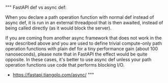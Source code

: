 
"""
FastAPI def vs async def:

When you declare a path operation function with normal def instead of async def, it is run in an external threadpool that is then awaited, instead of being called directly (as it would block the server).

If you are coming from another async framework that does not work in the way described above and you are used to define trivial compute-only path operation functions with plain def for a tiny performance gain (about 100 nanoseconds), please note that in FastAPI the effect would be quite opposite. In these cases, it's better to use async def unless your path operation functions use code that performs blocking I/O.
- https://fastapi.tiangolo.com/async/
"""



